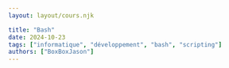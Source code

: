 ```yaml
---
layout: layout/cours.njk

title: "Bash"
date: 2024-10-23
tags: ["informatique", "développement", "bash", "scripting"]
authors: ["BoxBoxJason"]
---
```

